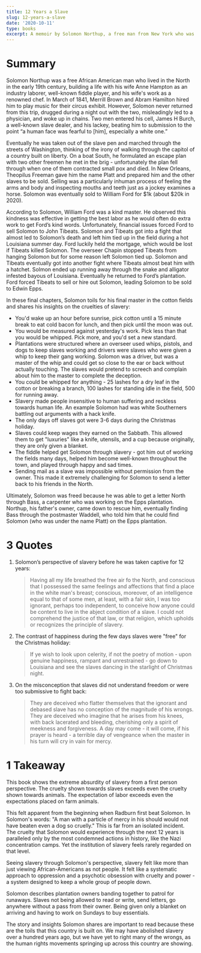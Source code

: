 ```yaml
---
title: 12 Years a Slave
slug: 12-years-a-slave
date: '2020-10-11'
type: books
excerpt: A memoir by Solomon Northup, a free man from New York who was taken captive and sold into slavery for 12 years.
---
```


# Summary

Solomon Northup was a free African American man who lived in the North in the early 19th century, building a life with his wife Anne Hampton as an industry laborer, well-known fiddle player, and his wife's work as a renowned chef. In March of 1841, Merrill Brown and Abram Hamilton hired him to play music for their circus exhibit. However, Solomon never returned from this trip, drugged during a night out with the two, misleadingly led to a physician, and woke up in chains. Two men entered his cell, James H Burch, a well-known slave dealer, and his lackey, beating him to submission to the point “a human face was fearful to [him], especially a white one.”

Eventually he was taken out of the slave pen and marched through the streets of Washington, thinking of the irony of walking through the capitol of a country built on liberty. On a boat South, he formulated an escape plan with two other freemen he met in the brig - unfortunately the plan fell through when one of them contracted small pox and died. In New Orleans, Theopilus Freeman gave him the name Platt and prepared him and the other slaves to be sold. Selling was a particularly inhuman process of feeling the arms and body and  inspecting mouths and teeth just as a jockey examines a horse. Solomon was eventually sold to William Ford for $1k (about $20k in 2020).

According to Solomon, William Ford was a kind master. He observed this kindness was effective in getting the best labor as he would often do extra work to get Ford’s kind words. Unfortunately, financial issues forced Ford to sell Solomon to John Tibeats. Solomon and Tibeats got into a fight that almost led to Solomon’s death and left him tied up in the field during a hot Louisiana summer day. Ford luckily held the mortgage, which would be lost if Tibeats killed Solomon. The overseer Chapin stopped Tibeats from hanging Solomon but for some reason left Solomon tied up. Solomon and Tibeats eventually got into another fight where Tibeats almost beat him with a hatchet. Solmon ended up running away through the snake and alligator infested bayous of Louisiana. Eventually he returned to Ford’s plantation. Ford forced Tibeats to sell or hire out Solomon, leading Solomon to be sold to Edwin Epps.

In these final chapters, Solomon toils for his final master in the cotton fields and shares his insights on the cruelties of slavery:

- You'd wake up an hour before sunrise, pick cotton until a 15 minute break to eat cold bacon for lunch, and then pick until the moon was out.
- You would be measured against yesterday's work. Pick less than that you would be whipped. Pick more, and you'd set a new standard.
- Plantations were structured where an overseer used whips, pistols, and dogs to keep slaves working and drivers were slaves who were given a whip to keep their gang working. Solomon was a driver, but was a master of the whip and could get so close to the ear or back without actually touching. The slaves would pretend to screech and complain about him to the master to complete the deception.
- You could be whipped for anything - 25 lashes for a dry leaf in the cotton or breaking a branch, 100 lashes for standing idle in the field, 500 for running away.
- Slavery made people insensitive to human suffering and reckless towards human life. An example Solomon had was white Southerners battling out arguments with a hack knife.
- The only days off slaves got were 3-6 days during the Christmas holiday.
- Slaves could keep wages they earned on the Sabbath. This allowed them to get "luxuries" like a knife, utensils, and a cup because originally, they are only given a blanket.
- The fiddle helped get Solomon through slavery - got him out of working the fields many days, helped him become well-known throughout the town, and played through happy and sad times.
- Sending mail as a slave was impossible without permission from the owner. This made it extremely challenging for Solomon to send a letter back to his friends in the North.

Ultimately, Solomon was freed because he was able to get a letter North through Bass, a carpenter who was working on the Epps plantation. Northup, his father's owner, came down to rescue him, eventually finding Bass through the postmaster Waddell, who told him that he could find Solomon (who was under the name Platt) on the Epps plantation.

# 3 Quotes

1. Solomon’s perspective of slavery before he was taken captive for 12 years:

    > Having all my life breathed the free air fo the North, and conscious that I possessed the same feelings and affections that find a place in the white man's breast; conscious, moreover, of an intelligence equal to that of some men, at least, with a fair skin, I was too ignorant, perhaps too independent, to conceive how anyone could be content to live in the abject condition of a slave. I could not comprehend the justice of that law, or that religion, which upholds or recognizes the principle of slavery.

2. The contrast of happiness during the few days slaves were "free" for the Christmas holiday:

    > If ye wish to look upon celerity, if not the poetry of motion - upon genuine happiness, rampant and unrestrained - go down to Louisiana and see the slaves dancing in the starlight of Christmas night.

3. On the misconception that slaves did not understand freedom or were too submissive to fight back:

    > They are deceived who flatter themselves that the ignorant and debased slave has no conception of the magnitude of his wrongs. They are deceived who imagine that he arises from his knees, with back lacerated and bleeding, cherishing only a spirit of meekness and forgiveness. A day may come - it will come, if his prayer is heard - a terrible day of vengeance when the master in his turn will cry in vain for mercy.

# 1 Takeaway

This book shows the extreme absurdity of slavery from a first person perspective. The cruelty shown towards slaves exceeds even the cruelty shown towards animals. The expectation of labor exceeds even the expectations placed on farm animals.

This felt apparent from the beginning when Radburn first beat Solomon. In Solomon's words: "A man with a particle of mercy in his should would not have beaten even a dog so cruelly." This is far from an isolated incident. The cruelty that Solomon would experience through the next 12 years is paralleled only by the most condemned actions in history, like the Nazi concentration camps. Yet the institution of slavery feels rarely regarded on that level.

Seeing slavery through Solomon's perspective, slavery felt like more than just viewing African-Americans as not people. It felt like a systematic approach to oppression and a psychotic obsession with cruelty and power - a system designed to keep a whole group of people down.

Solomon describes plantation owners banding together to patrol for runaways. Slaves not being allowed to read or write, send letters, go anywhere without a pass from their owner. Being given only a blanket on arriving and having to work on Sundays to buy essentials.

The story and insights Solomon shares are important to read because these are the toils that this country is built on. We may have abolished slavery over a hundred years ago, but we have yet to right many of the wrongs, as the human rights movements springing up across this country are showing.